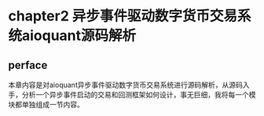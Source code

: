 # chapter2 异步事件驱动数字货币交易系统aioquant源码解析

## perface

本章内容是对aioquant异步事件驱动数字货币交易系统进行源码解析，从源码入手，分析一个异步事件启动的交易和回测框架如何设计，事无巨细，我将每一个模块都单独组成一节内容。
